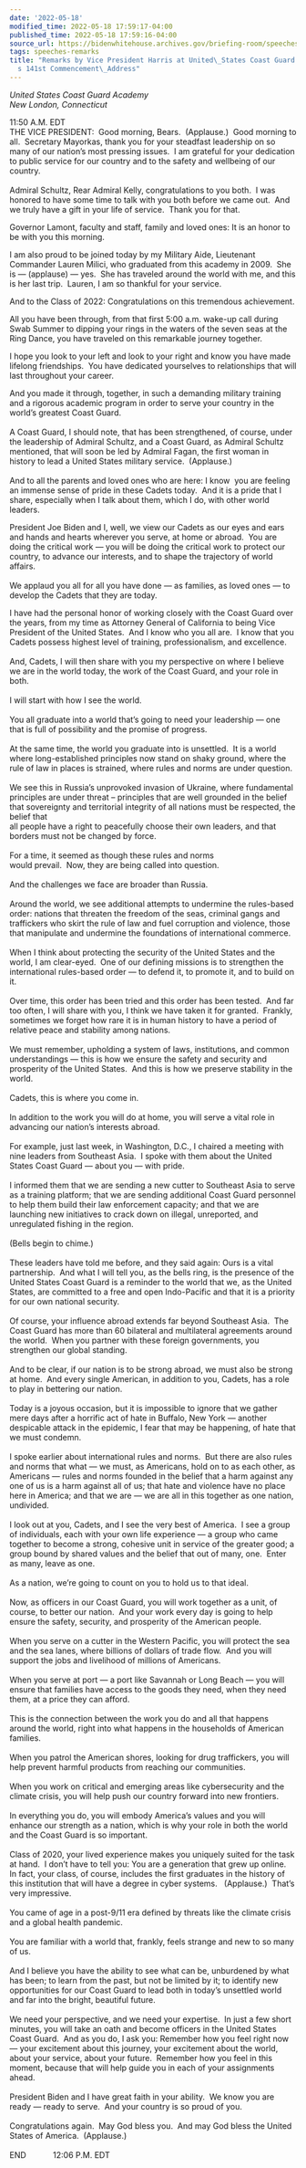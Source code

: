 ```yaml
---
date: '2022-05-18'
modified_time: 2022-05-18 17:59:17-04:00
published_time: 2022-05-18 17:59:16-04:00
source_url: https://bidenwhitehouse.archives.gov/briefing-room/speeches-remarks/2022/05/18/remarks-by-vice-president-harris-at-united-states-coast-guard-academys-141st-commencement-address/
tags: speeches-remarks
title: "Remarks by Vice President Harris at United\_States Coast Guard Academy\u2019\
  s 141st Commencement\_Address"
---
```

 
*United States Coast Guard Academy  
*New London, Connecticut**

11:50 A.M. EDT   
THE VICE PRESIDENT:  Good morning, Bears.  (Applause.)  Good morning to
all.  Secretary Mayorkas, thank you for your steadfast leadership on so
many of our nation’s most pressing issues.  I am grateful for your
dedication to public service for our country and to the safety and
wellbeing of our country.  
                                                                        
Admiral Schultz, Rear Admiral Kelly, congratulations to you both.  I was
honored to have some time to talk with you both before we came out.  And
we truly have a gift in your life of service.  Thank you for that.  
  
Governor Lamont, faculty and staff, family and loved ones: It is an
honor to be with you this morning.  
  
I am also proud to be joined today by my Military Aide, Lieutenant
Commander Lauren Milici, who graduated from this academy in 2009.  She
is — (applause) — yes.  She has traveled around the world with me, and
this is her last trip.  Lauren, I am so thankful for your service.  
  
And to the Class of 2022: Congratulations on this tremendous
achievement.  
  
All you have been through, from that first 5:00 a.m. wake-up call during
Swab Summer to dipping your rings in the waters of the seven seas at the
Ring Dance, you have traveled on this remarkable journey together.  
  
I hope you look to your left and look to your right and know you have
made lifelong friendships.  You have dedicated yourselves to
relationships that will last throughout your career.  
  
And you made it through, together, in such a demanding military training
and a rigorous academic program in order to serve your country in the
world’s greatest Coast Guard.   
   
A Coast Guard, I should note, that has been strengthened, of course,
under the leadership of Admiral Schultz, and a Coast Guard, as Admiral
Schultz mentioned, that will soon be led by Admiral Fagan, the first
woman in history to lead a United States military service. 
(Applause.)  
   
And to all the parents and loved ones who are here: I know  you are
feeling an immense sense of pride in these Cadets today.  And it is a
pride that I share, especially when I talk about them, which I do, with
other world leaders.  
  
President Joe Biden and I, well, we view our Cadets as our eyes and ears
and hands and hearts wherever you serve, at home or abroad.  You are
doing the critical work — you will be doing the critical work to protect
our country, to advance our interests, and to shape the trajectory of
world affairs.  
   
We applaud you all for all you have done — as families, as loved ones —
to develop the Cadets that they are today.  
  
I have had the personal honor of working closely with the Coast Guard
over the years, from my time as Attorney General of California to being
Vice President of the United States.  And I know who you all are.  I
know that you Cadets possess highest level of training, professionalism,
and excellence.    
   
And, Cadets, I will then share with you my perspective on where I
believe we are in the world today, the work of the Coast Guard, and your
role in both.  
   
I will start with how I see the world.  
   
You all graduate into a world that’s going to need your leadership — one
that is full of possibility and the promise of progress.   
   
At the same time, the world you graduate into is unsettled.  It is a
world where long-established principles now stand on shaky ground, where
the rule of law in places is strained, where rules and norms are under
question.  
   
We see this in Russia’s unprovoked invasion of Ukraine, where
fundamental principles are under threat – principles that are well
grounded in the belief that sovereignty and territorial integrity of all
nations must be respected, the belief that  
all people have a right to peacefully choose their own leaders, and that
borders must not be changed by force.   
   
For a time, it seemed as though these rules and norms  
would prevail.  Now, they are being called into question.  
   
And the challenges we face are broader than Russia.  
   
Around the world, we see additional attempts to undermine the
rules-based order: nations that threaten the freedom of the seas,
criminal gangs and traffickers who skirt the rule of law and fuel
corruption and violence, those that manipulate and undermine the
foundations of international commerce.  
   
When I think about protecting the security of the United States and the
world, I am clear-eyed.  One of our defining missions is to strengthen
the international rules-based order — to defend it, to promote it, and
to build on it.  
   
Over time, this order has been tried and this order has been tested. 
And far too often, I will share with you, I think we have taken it for
granted.  Frankly, sometimes we forget how rare it is in human history
to have a period of relative peace and stability among nations.  
   
We must remember, upholding a system of laws, institutions, and common
understandings — this is how we ensure the safety and security and
prosperity of the United States.  And this is how we preserve stability
in the world.  
   
Cadets, this is where you come in.  
   
In addition to the work you will do at home, you will serve a vital role
in advancing our nation’s interests abroad.  
   
For example, just last week, in Washington, D.C., I chaired a meeting
with nine leaders from Southeast Asia.  I spoke with them about the
United States Coast Guard — about you — with pride.  
   
I informed them that we are sending a new cutter to Southeast Asia to
serve as a training platform; that we are sending additional Coast Guard
personnel to help them build their law enforcement capacity; and that we
are launching new initiatives to crack down on illegal, unreported, and
unregulated fishing in the region.  
   
(Bells begin to chime.)  
   
These leaders have told me before, and they said again: Ours is a vital
partnership.  And what I will tell you, as the bells ring, is the
presence of the United States Coast Guard is a reminder to the world
that we, as the United States, are committed to a free and open
Indo-Pacific and that it is a priority for our own national security.  
   
Of course, your influence abroad extends far beyond Southeast Asia.  The
Coast Guard has more than 60 bilateral and multilateral agreements
around the world.  When you partner with these foreign governments, you
strengthen our global standing.  
   
And to be clear, if our nation is to be strong abroad, we must also be
strong at home.  And every single American, in addition to you, Cadets,
has a role to play in bettering our nation.  
   
Today is a joyous occasion, but it is impossible to ignore that we
gather mere days after a horrific act of hate in Buffalo, New York —
another despicable attack in the epidemic, I fear that may be happening,
of hate that we must condemn.   
   
I spoke earlier about international rules and norms.  But there are also
rules and norms that what — we must, as Americans, hold on to as each
other, as Americans — rules and norms founded in the belief that a harm
against any one of us is a harm against all of us; that hate and
violence have no place here in America; and that we are — we are all in
this together as one nation, undivided.  
   
I look out at you, Cadets, and I see the very best of America.  I see a
group of individuals, each with your own life experience — a group who
came together to become a strong, cohesive unit in service of the
greater good; a group bound by shared values and the belief that out of
many, one.  Enter as many, leave as one.  
   
As a nation, we’re going to count on you to hold us to that ideal.   
   
Now, as officers in our Coast Guard, you will work together as a unit,
of course, to better our nation.  And your work every day is going to
help ensure the safety, security, and prosperity of the American
people.  
   
When you serve on a cutter in the Western Pacific, you will protect the
sea and the sea lanes, where billions of dollars of trade flow.  And you
will support the jobs and livelihood of millions of Americans.   
   
When you serve at port — a port like Savannah or Long Beach — you will
ensure that families have access to the goods they need, when they need
them, at a price they can afford.   
   
This is the connection between the work you do and all that happens
around the world, right into what happens in the households of American
families.   
   
When you patrol the American shores, looking for drug traffickers, you
will help prevent harmful products from reaching our communities.   
   
When you work on critical and emerging areas like cybersecurity and the
climate crisis, you will help push our country forward into new
frontiers.   
   
In everything you do, you will embody America’s values and you will
enhance our strength as a nation, which is why your role in both the
world and the Coast Guard is so important.  
   
Class of 2020, your lived experience makes you uniquely suited for the
task at hand.  I don’t have to tell you: You are a generation that grew
up online.  In fact, your class, of course, includes the first graduates
in the history of this institution that will have a degree in cyber
systems.   (Applause.)  That’s very impressive.   
   
You came of age in a post-9/11 era defined by threats like the climate
crisis and a global health pandemic.  
   
You are familiar with a world that, frankly, feels strange and new to so
many of us.   
   
And I believe you have the ability to see what can be, unburdened by
what has been; to learn from the past, but not be limited by it; to
identify new opportunities for our Coast Guard to lead both in today’s
unsettled world and far into the bright, beautiful future.   
   
We need your perspective, and we need your expertise.  In just a few
short minutes, you will take an oath and become officers in the United
States Coast Guard.  And as you do, I ask you: Remember how you feel
right now — your excitement about this journey, your excitement about
the world, about your service, about your future.  Remember how you feel
in this moment, because that will help guide you in each of your
assignments ahead.   
   
President Biden and I have great faith in your ability.  We know you are
ready — ready to serve.  And your country is so proud of you.   
   
Congratulations again.  May God bless you.  And may God bless the United
States of America.  (Applause.)  
   
END            12:06 P.M. EDT  
  

